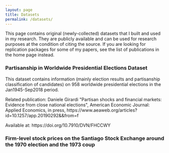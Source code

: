 ```yaml
---
layout: page
title: Datasets
permalink: /datasets/
---
```


This page contains original (newly-collected) datasets that I built and used in my research. They are publicly available and can be used for research purposes at the condition of citing the source. If you are looking for replication packages for some of my papers, see the list of publications in the home page instead.

### Partisanship in Worldwide Presidential Elections Dataset

 <p> This dataset contains information (mainly election results and partisanship classification of candidates) on 958 worldwide presidential elections in the Jan1945-Sep2018 period. 
</p>
<p> Related publication: Daniele Girardi "Partisan shocks and financial markets: Evidence from close national elections", American Economic Journal: Applied Economics, in press, https://www.aeaweb.org/articles?id=10.1257/app.20190292&&from=f </p>
 <p> Available at: https://doi.org/10.7910/DVN/FHCCWY </p>

### Firm-level stock prices on the Santiago Stock Exchange around the 1970 election and the 1973 coup


